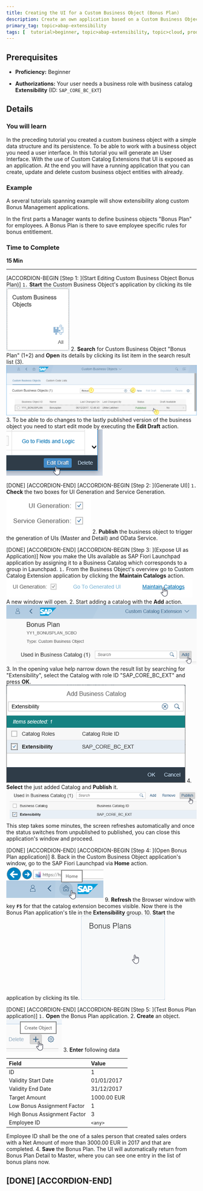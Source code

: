 ```yaml
---
title: Creating the UI for a Custom Business Object (Bonus Plan)
description: Create an own application based on a Custom Business Object and a Custom Catalog Extension
primary_tag: topic>abap-extensibility
tags: [  tutorial>beginner, topic>abap-extensibility, topic>cloud, products>sap-s-4hana ]
---
```


## Prerequisites  
 - **Proficiency:** Beginner
<!-- - **Tutorials:** [Creating a Custom Business Object ](<!--https://www-qa.sap.com/developer/tutorials/abap-extensibility-cbo-create.html)-->
 - **Authorizations:** Your user needs a business role with business catalog **Extensibility** (ID: `SAP_CORE_BC_EXT`)

 <!--
 ## Next Steps
  - [Adapting the UI of a Custom Business Object](<!--https://www-qa.sap.com/developer/tutorials/abap-extensibility-cbo-ui-adaptation.html)
  -->

## Details

### You will learn  

In the preceding tutorial you created a custom business object with a simple data structure and its persistence.
To be able to work with a business object you need a user interface. In this tutorial you will generate an User Interface.
With the use of Custom Catalog Extensions that UI is exposed as an application.
At the end you will have a running application that you can create, update and delete custom business object entities with already.

### Example

A several tutorials spanning example will show extensibility along custom Bonus Management applications.

In the first parts a Manager wants to define business objects "Bonus Plan" for employees. A Bonus Plan is there to save employee specific rules for bonus entitlement.

### Time to Complete
**15 Min**

---
[ACCORDION-BEGIN [Step 1: ](Start Editing Custom Business Object Bonus Plan)]
`1.` **Start** the Custom Business Object's application by clicking its tile
![Custom Business Objects application tile](tile_CBO.png)
2. **Search** for Custom Business Object "Bonus Plan" (1+2) and **Open** its details by clicking its list item in the search result list (3).
![Open Custom Business Object from list](CBO_openFromList_decorated.png)
3. To be able to do changes to the lastly published version of the business object you need to start edit mode by executing the **Edit Draft** action.
![Press Edit Draft](CBO_editDraft.png)

[DONE]
[ACCORDION-END]
[ACCORDION-BEGIN [Step 2: ](Generate UI)]
`1.` **Check** the two boxes for UI Generation and Service Generation.
![Check UI and Service Generation](CBO_checkUiAndServiceGeneration.png)
2. **Publish** the business object to trigger the generation of UIs (Master and Detail) and OData Service.

[DONE]
[ACCORDION-END]
[ACCORDION-BEGIN [Step 3: ](Expose UI as Application)]
Now you make the UIs available as SAP Fiori Launchpad application by assigning it to a Business Catalog which corresponds to a group in Launchpad.
`1.` From the Business Object's overview go to Custom Catalog Extension application by clicking the **Maintain Catalogs** action.
![Maintain Custom Catalog Extension](CBO_maintainCCE.png)
A new window will open.
2. Start adding a catalog with the **Add** action.
![Add new Custom Catalog Extension](CCE_add.png)
3. In the opening value help narrow down the result list by searching for "Extensibility", select the Catalog with role ID "SAP_CORE_BC_EXT" and press **OK**.
![Value Help for adding Custom Catalog Extension](CCE_addValueHelp.png)
4. **Select** the just added Catalog and **Publish** it.
![Publishing Custom Catalog Extension](CCE_publish.png)
This step takes some minutes, the screen refreshes automatically and once the status switches from unpublished to published, you can close this application's window and proceed.

[DONE]
[ACCORDION-END]
[ACCORDION-BEGIN [Step 4: ](Open Bonus Plan application)]
8. Back in the Custom Business Object application's window, go to the SAP Fiori Launchpad via **Home** action.
![Fiori Launchpad Home](LaunchpadHomeButton.png)
9. **Refresh** the Browser window with key **`F5`** for that the catalog extension becomes visible.
Now there is the Bonus Plan application's tile in the **Extensibility** group.
10. **Start** the application by clicking its tile.
![Bonus Plans application tile](tile_BonusPlans.png)

[DONE]
[ACCORDION-END]
[ACCORDION-BEGIN [Step 5: ](Test Bonus Plan application)]
`1.` **Open** the Bonus Plan application.
2. **Create** an object.
![Creating a Bonus Plan](UI_Test_createBonusPlan.png)
3. **Enter** following data

| Field | Value |
| :------------- | :--------------------------- |
| ID | 1 |
| Validity Start Date | 01/01/2017 |
| Validity End Date | 31/12/2017 |
| Target Amount | 1000.00 EUR |
| Low Bonus Assignment Factor | 1 |
| High Bonus Assignment Factor | 3 |
| Employee ID | `<any>` |

Employee ID <any> shall be the one of a sales person that created sales orders with a Net Amount of more than 3000.00 EUR in 2017 and that are completed.
4. **Save** the Bonus Plan. The UI will automatically return from Bonus Plan Detail to Master, where you can see one entry in the list of bonus plans now.

[DONE]
[ACCORDION-END]
---
<!--
## Next Steps
 - [Adapting the UI of a Custom Business Object](<!--https://www-qa.sap.com/developer/tutorials/abap-extensibility-cbo-ui-adaptation.html)
 -->
